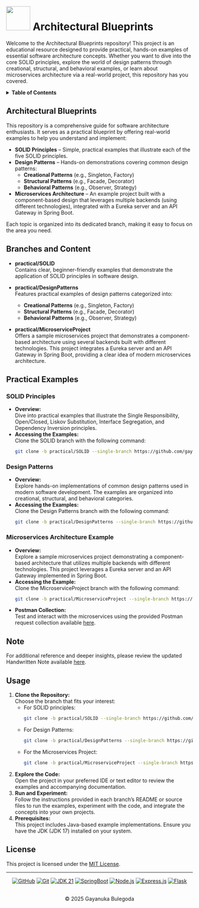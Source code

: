 # <img src="https://media.giphy.com/media/3ov9jNziFTMfzSumAw/giphy.gif" width="65px"> Architectural Blueprints

<p>
  Welcome to the Architectural Blueprints repository! This project is an educational resource designed to provide practical, hands-on examples of essential software architecture concepts. Whether you want to dive into the core SOLID principles, explore the world of design patterns through creational, structural, and behavioral examples, or learn about microservices architecture via a real-world project, this repository has you covered.
</p>

<!-- TABLE OF CONTENTS -->
<details>
  <summary><strong>Table of Contents</strong></summary>
  <ol>
    <li><a href="#architectural-blueprints">Architectural Blueprints</a></li>
    <li><a href="#branches-and-content">Branches and Content</a></li>
    <li>
      <a href="#practical-examples">Practical Examples</a>
      <ul>
        <li><a href="#solid-principles">SOLID Principles</a></li>
        <li><a href="#design-patterns">Design Patterns</a></li>
        <li><a href="#microservices-architecture-example">Microservices Architecture Example</a></li>
      </ul>
    </li>
    <li><a href="#note">Note</a></li>
    <li><a href="#usage">Usage</a></li>
    <li><a href="#license">License</a></li>
  </ol>
</details>

## Architectural Blueprints

This repository is a comprehensive guide for software architecture enthusiasts. It serves as a practical blueprint by offering real-world examples to help you understand and implement:

- **SOLID Principles** – Simple, practical examples that illustrate each of the five SOLID principles.
- **Design Patterns** – Hands-on demonstrations covering common design patterns:
    - **Creational Patterns** (e.g., Singleton, Factory)
    - **Structural Patterns** (e.g., Facade, Decorator)
    - **Behavioral Patterns** (e.g., Observer, Strategy)
- **Microservices Architecture** – An example project built with a component-based design that leverages multiple backends (using different technologies), integrated with a Eureka server and an API Gateway in Spring Boot.

Each topic is organized into its dedicated branch, making it easy to focus on the area you need.

## Branches and Content

- **practical/SOLID**  
  Contains clear, beginner-friendly examples that demonstrate the application of SOLID principles in software design.

- **practical/DesignPatterns**  
  Features practical examples of design patterns categorized into:
    - **Creational Patterns** (e.g., Singleton, Factory)
    - **Structural Patterns** (e.g., Facade, Decorator)
    - **Behavioral Patterns** (e.g., Observer, Strategy)

- **practical/MicroserviceProject**  
  Offers a sample microservices project that demonstrates a component-based architecture using several backends built with different technologies. This project integrates a Eureka server and an API Gateway in Spring Boot, providing a clear idea of modern microservices architecture.

## Practical Examples

### SOLID Principles

- **Overview:**  
  Dive into practical examples that illustrate the Single Responsibility, Open/Closed, Liskov Substitution, Interface Segregation, and Dependency Inversion principles.
- **Accessing the Examples:**  
  Clone the SOLID branch with the following command:
  ```bash
  git clone -b practical/SOLID --single-branch https://github.com/gayanukabulegoda/Architectural-Blueprints.git
  ```

### Design Patterns

- **Overview:**  
  Explore hands-on implementations of common design patterns used in modern software development. The examples are organized into creational, structural, and behavioral categories.
- **Accessing the Examples:**  
  Clone the Design Patterns branch with the following command:
  ```bash
  git clone -b practical/DesignPatterns --single-branch https://github.com/gayanukabulegoda/Architectural-Blueprints.git
  ```

### Microservices Architecture Example

- **Overview:**  
  Explore a sample microservices project demonstrating a component-based architecture that utilizes multiple backends with different technologies. This project leverages a Eureka server and an API Gateway implemented in Spring Boot.
- **Accessing the Example:**  
  Clone the MicroserviceProject branch with the following command:
  ```bash
  git clone -b practical/MicroserviceProject --single-branch https://github.com/gayanukabulegoda/Architectural-Blueprints.git
  ```
- **Postman Collection:**  
  Test and interact with the microservices using the provided Postman request collection available [here](https://documenter.getpostman.com/view/36681432/2sAYdZutrE).

## Note

For additional reference and deeper insights, please review the updated Handwritten Note available [here](https://drive.google.com/file/d/1HdYutAdRBOt1gprWnbbsZ7Ic_rnamlX8/view?usp=sharing).

## Usage

1. **Clone the Repository:**  
   Choose the branch that fits your interest:
    - For SOLID principles:
      ```bash
      git clone -b practical/SOLID --single-branch https://github.com/gayanukabulegoda/Architectural-Blueprints.git
      ```
    - For Design Patterns:
      ```bash
      git clone -b practical/DesignPatterns --single-branch https://github.com/gayanukabulegoda/Architectural-Blueprints.git
      ```
    - For the Microservices Project:
      ```bash
      git clone -b practical/MicroserviceProject --single-branch https://github.com/gayanukabulegoda/Architectural-Blueprints.git
      ```
2. **Explore the Code:**  
   Open the project in your preferred IDE or text editor to review the examples and accompanying documentation.
3. **Run and Experiment:**  
   Follow the instructions provided in each branch’s README or source files to run the examples, experiment with the code, and integrate the concepts into your own projects.
4. **Prerequisites:**  
   This project includes Java-based example implementations. Ensure you have the JDK (JDK 17) installed on your system.

## License

This project is licensed under the [MIT License](LICENSE).

---

<div align="center">
  <a href="https://github.com/gayanukabulegoda" target="_blank"><img src="https://img.shields.io/badge/GitHub-100000?style=for-the-badge&logo=github&logoColor=white" alt="GitHub"></a>
  <a href="https://git-scm.com/" target="_blank"><img src="https://img.shields.io/badge/Git-100000?style=for-the-badge&logo=git&logoColor=white" alt="Git"></a>
  <a href="https://www.oracle.com/java/" target="_blank"><img src="https://img.shields.io/badge/Java-100000?style=for-the-badge&logo=openjdk&logoColor=white" alt="JDK 21"></a>
  <a href="https://spring.io/projects/spring-boot" target="_blank"><img src="https://img.shields.io/badge/Spring_Boot-100000?style=for-the-badge&logo=spring-boot&logoColor=white" alt="SpringBoot"></a>
  <a href="https://nodejs.org/" target="_blank"><img src="https://img.shields.io/badge/Node.js-black?style=for-the-badge&logo=node.js&logoColor=white" alt="Node.js"></a>
  <a href="https://expressjs.com/" target="_blank"><img src="https://img.shields.io/badge/Express.js-black?style=for-the-badge&logo=express&logoColor=white" alt="Express.js"></a>
  <a href="https://flask.palletsprojects.com/" target="_blank"><img src="https://img.shields.io/badge/Flask-black?style=for-the-badge&logo=flask&logoColor=white" alt="Flask"></a>
</div>
<br>
<p align="center">
  &copy; 2025 Gayanuka Bulegoda
</p>